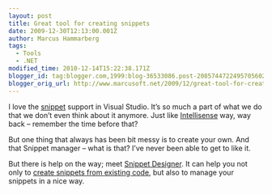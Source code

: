 ```yaml
---
layout: post
title: Great tool for creating snippets
date: 2009-12-30T12:13:00.001Z
author: Marcus Hammarberg
tags:
  - Tools
  - .NET
modified_time: 2010-12-14T15:22:38.171Z
blogger_id: tag:blogger.com,1999:blog-36533086.post-2085744722495705602
blogger_orig_url: http://www.marcusoft.net/2009/12/great-tool-for-creating-snippets.html
---
```



I love the <a href="http://en.wikipedia.org/wiki/Snippet_(programming)"
target="_blank">snippet</a> support in Visual Studio. It’s so much a
part of what we do that we don’t even think about it anymore. Just like
<a href="http://en.wikipedia.org/wiki/IntelliSense"
target="_blank">Intellisense</a> way, way back – remember the time
before that?

But one thing that always has been bit messy is to create your own. And
that Snippet manager – what is that? I’ve never been able to get to like
it.

But there is help on the way; meet
<a href="http://www.codeplex.com/SnippetDesigner"
target="_blank">Snippet Designer</a>. It can help you not only to <a
href="http://www.codeplex.com/SnippetDesigner#What%20can%20the%20Snippet%20Designer%20do?"
target="_blank">create snippets from existing code</a>, but also to
manage your snippets in a nice way.

